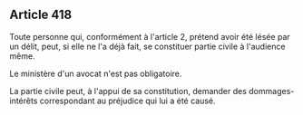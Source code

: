Article 418
----
Toute personne qui, conformément à l'article 2, prétend avoir été lésée par un
délit, peut, si elle ne l'a déjà fait, se constituer partie civile à l'audience
même.

Le ministère d'un avocat n'est pas obligatoire.

La partie civile peut, à l'appui de sa constitution, demander des dommages-
intérêts correspondant au préjudice qui lui a été causé.
